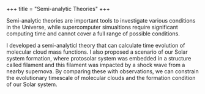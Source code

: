 +++
title = "Semi-analytic Theories"
+++

Semi-analytic theories are important tools to investigate various conditions in the Universe, while supercomputer simualtions require 
significant computing time and cannot cover a full range of possible conditions.

<!--more-->

I developed a semi-analyticl theory that can calculate time evolution of molecular cloud mass functions.
I also proposed a scenario of our Solar system formation, where protosolar system was embedded in a structure called filament
and this filament was impacted by a shock wave from a nearby supernova.
By comparing these with observations, we can constrain the evolutionary timescale of molecular clouds and the formation condition of our Solar system.
